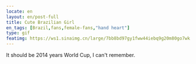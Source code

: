 ```yaml
---
locate: en
layout: en/post-full
title: Cute Brazilian Girl
en_tags: [Brazil,fans,female-fans,"hand heart"]
type: gif
featimg: https://ws1.sinaimg.cn/large/7bb8bd97gy1fww44iebq9g20m80go7wk.gif
---
```


It should be 2014 years World Cup, I can't remember.